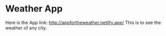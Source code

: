 # Weather App
Here is the App link: http://appfortheweather.netlify.app/
This is to see the weather of any city.
